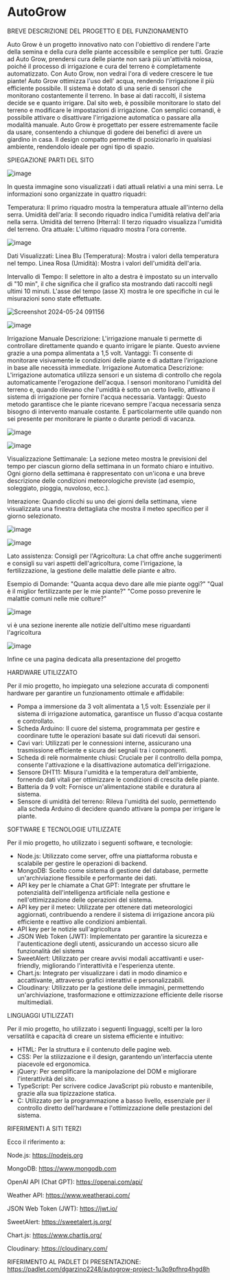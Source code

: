 # AutoGrow


BREVE DESCRIZIONE DEL PROGETTO E DEL FUNZIONAMENTO

Auto Grow è un progetto innovativo nato con l'obiettivo di rendere l'arte della semina e della cura delle piante accessibile e semplice per tutti. Grazie ad Auto Grow, prendersi cura delle piante non sarà più un'attività noiosa, poiché il processo di irrigazione e cura del terreno è completamente automatizzato. Con Auto Grow, non vedrai l'ora di vedere crescere le tue piante!
Auto Grow ottimizza l'uso dell' acqua, rendendo l'irrigazione il più efficiente possibile. Il sistema è dotato di una serie di sensori che monitorano costantemente il terreno. In base ai dati raccolti, il sistema decide se e quanto irrigare. Dal sito web, è possibile monitorare lo stato del terreno e modificare le impostazioni di irrigazione. Con semplici comandi, è possibile attivare o disattivare l'irrigazione automatica o passare alla modalità manuale.
Auto Grow è progettato per essere estremamente facile da usare, consentendo a chiunque di godere dei benefici di avere un giardino in casa. Il design compatto permette di posizionarlo in qualsiasi ambiente, rendendolo ideale per ogni tipo di spazio.

SPIEGAZIONE PARTI DEL SITO

![image](https://github.com/Garzino21/AutoGrow/assets/92369567/f02dd244-835d-4be5-b735-f8d87f650e74)

In questa immagine sono visualizzati i dati attuali relativi a una mini serra. Le informazioni sono organizzate in quattro riquadri:

Temperatura: Il primo riquadro mostra la temperatura attuale all'interno della serra.
Umidità dell'aria: Il secondo riquadro indica l'umidità relativa dell'aria nella serra.
Umidità del terreno (Hterra): Il terzo riquadro visualizza l'umidità del terreno.
Ora attuale: L'ultimo riquadro mostra l'ora corrente.

![image](https://github.com/Garzino21/AutoGrow/assets/92369567/5884d303-ff71-4778-a0ad-77c4278e14ee)

Dati Visualizzati:
Linea Blu (Temperatura): Mostra i valori della temperatura nel tempo.
Linea Rosa (Umidità): Mostra i valori dell'umidità dell'aria.

Intervallo di Tempo:
Il selettore in alto a destra è impostato su un intervallo di "10 min", il che significa che il grafico sta mostrando dati raccolti negli ultimi 10 minuti.
L'asse del tempo (asse X) mostra le ore specifiche in cui le misurazioni sono state effettuate.

![Screenshot 2024-05-24 091156](https://github.com/Garzino21/AutoGrow/assets/92369567/eadf13fc-a5be-44be-a790-0a7960976bc4)

![image](https://github.com/Garzino21/AutoGrow/assets/92369567/4c27d080-8195-4989-9824-9be7fc5b72de)

Irrigazione Manuale
Descrizione: L'irrigazione manuale ti permette di controllare direttamente quando e quanto irrigare le piante. Questo avviene grazie a una pompa alimentata a 1,5 volt.
Vantaggi: Ti consente di monitorare visivamente le condizioni delle piante e di adattare l'irrigazione in base alle necessità immediate.
Irrigazione Automatica
Descrizione: L'irrigazione automatica utilizza sensori e un sistema di controllo che regola automaticamente l'erogazione dell'acqua. I sensori monitorano l'umidità del terreno e, quando rilevano che l'umidità è sotto un certo livello, attivano il sistema di irrigazione per fornire l'acqua necessaria.
Vantaggi: Questo metodo garantisce che le piante ricevano sempre l'acqua necessaria senza bisogno di intervento manuale costante. È particolarmente utile quando non sei presente per monitorare le piante o durante periodi di vacanza.

![image](https://github.com/Garzino21/AutoGrow/assets/92369567/e7ba71ab-d460-4051-8263-1875e44f38ac)

![image](https://github.com/Garzino21/AutoGrow/assets/92369567/48ae4b55-36b3-4836-9059-71f5c54b892b)

Visualizzazione Settimanale: La sezione meteo mostra le previsioni del tempo per ciascun giorno della settimana in un formato chiaro e intuitivo. Ogni giorno della settimana è rappresentato con un'icona e una breve descrizione delle condizioni meteorologiche previste (ad esempio, soleggiato, pioggia, nuvoloso, ecc.).

Interazione: Quando clicchi su uno dei giorni della settimana, viene visualizzata una finestra dettagliata che mostra il meteo specifico per il giorno selezionato.

![image](https://github.com/Garzino21/AutoGrow/assets/92369567/cdd7a671-a55e-46e5-b933-a35db0cc23bb)

![image](https://github.com/Garzino21/AutoGrow/assets/92369567/612bc092-8a55-4784-8934-fc140e3e8d88)

Lato assistenza:
Consigli per l'Agricoltura: La chat offre anche suggerimenti e consigli su vari aspetti dell'agricoltura, come l'irrigazione, la fertilizzazione, la gestione delle malattie delle piante e altro.

Esempio di Domande:
"Quanta acqua devo dare alle mie piante oggi?"
"Qual è il miglior fertilizzante per le mie piante?"
"Come posso prevenire le malattie comuni nelle mie colture?"

![image](https://github.com/Garzino21/AutoGrow/assets/92369567/f3c657d2-872e-4b2c-b3e3-7cf9940206fc)

vi è una sezione inerente alle notizie dell'ultimo mese riguardanti l'agricoltura

![image](https://github.com/Garzino21/AutoGrow/assets/92369567/09b8b8ea-4ccb-4a96-8cbc-a445a563974c)

Infine ce una pagina dedicata alla presentazione del progetto


HARDWARE UTILIZZATO

Per il mio progetto, ho impiegato una selezione accurata di componenti hardware per garantire un funzionamento ottimale e affidabile:

- Pompa a immersione da 3 volt alimentata a 1,5 volt: Essenziale per il sistema di irrigazione automatica, garantisce un flusso d'acqua costante e controllato.
- Scheda Arduino: Il cuore del sistema, programmata per gestire e coordinare tutte le operazioni basate sui dati ricevuti dai sensori.
- Cavi vari: Utilizzati per le connessioni interne, assicurano una trasmissione efficiente e sicura dei segnali tra i componenti.
- Scheda di relè normalmente chiusi: Cruciale per il controllo della pompa, consente l'attivazione e la disattivazione automatica dell'irrigazione.
- Sensore DHT11: Misura l'umidità e la temperatura dell'ambiente, fornendo dati vitali per ottimizzare le condizioni di crescita delle piante.
- Batteria da 9 volt: Fornisce un'alimentazione stabile e duratura al sistema.
- Sensore di umidità del terreno: Rileva l'umidità del suolo, permettendo alla scheda Arduino di decidere quando attivare la pompa per irrigare le piante.

SOFTWARE E TECNOLOGIE UTILIZZATE

Per il mio progetto, ho utilizzato i seguenti software, e tecnologie:

- Node.js: Utilizzato come server, offre una piattaforma robusta e scalabile per gestire le operazioni di backend.
- MongoDB: Scelto come sistema di gestione del database, permette un'archiviazione flessibile e performante dei dati.
- API key per le chiamate a Chat GPT: Integrate per sfruttare le potenzialità dell'intelligenza artificiale nella gestione e nell'ottimizzazione delle operazioni del sistema.
- API key per il meteo: Utilizzate per ottenere dati meteorologici aggiornati, contribuendo a rendere il sistema di irrigazione ancora più efficiente e reattivo alle condizioni ambientali.
- API key per le notizie sull'agricoltura
- JSON Web Token (JWT): Implementato per garantire la sicurezza e l'autenticazione degli utenti, assicurando un accesso sicuro alle funzionalità del sistema
- SweetAlert: Utilizzato per creare avvisi modali accattivanti e user-friendly, migliorando l'interattività e l'esperienza utente.
- Chart.js: Integrato per visualizzare i dati in modo dinamico e accattivante, attraverso grafici interattivi e personalizzabili.
- Cloudinary: Utilizzato per la gestione delle immagini, permettendo un'archiviazione, trasformazione e ottimizzazione efficiente delle risorse multimediali.

LINGUAGGI UTILIZZATI

Per il mio progetto, ho utilizzato i seguenti linguaggi, scelti per la loro versatilità e capacità di creare un sistema efficiente e intuitivo:

- HTML: Per la struttura e il contenuto delle pagine web.
- CSS: Per la stilizzazione e il design, garantendo un'interfaccia utente piacevole ed ergonomica.
- jQuery: Per semplificare la manipolazione del DOM e migliorare l'interattività del sito.
- TypeScript: Per scrivere codice JavaScript più robusto e mantenibile, grazie alla sua tipizzazione statica.
- C: Utilizzato per la programmazione a basso livello, essenziale per il controllo diretto dell'hardware e l'ottimizzazione delle prestazioni del sistema.

RIFERIMENTI A SITI TERZI

Ecco il riferimento a:

Node.js: https://nodejs.org 

MongoDB: https://www.mongodb.com

OpenAI API (Chat GPT): https://openai.com/api/

Weather API: https://www.weatherapi.com/

JSON Web Token (JWT): https://jwt.io/

SweetAlert: https://sweetalert.js.org/

Chart.js: https://www.chartjs.org/

Cloudinary: https://cloudinary.com/

RIFERIMENTO AL PADLET DI PRESENTAZIONE: https://padlet.com/dgarzino2248/autogrow-project-1u3p9pfhrq4hgd8h
